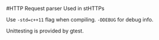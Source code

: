 #HTTP Request parser
Used in stHTTPs

Use ```-std=c++11``` flag when compiling. ```-DDEBUG``` for debug info.

Unittesting is provided by gtest.
